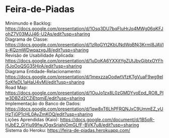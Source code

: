 # Feira-de-Piadas <br>

Minimundo e Backlog: https://docs.google.com/presentation/d/1Osq3DU7bqFIuHrJq4MWg06qKFJohZ7V03MJJ46-U2As/edit?usp=sharing <br>
Diagrama de Classe: https://docs.google.com/presentation/d/1zRqGYt2KbUNdWqBNj3KrmI8JAVls-KQzmWDwqazxgJ8/edit?usp=sharing <br>
Revisão de Usabilidade Aplicada: https://docs.google.com/presentation/d/1uDoKA6YXXjtYgZUtJbvGibtxOYFhj5JoOoQSG35HjrA/edit?usp=sharing <br>
Diagrama Entidade-Relacionamento: https://docs.google.com/presentation/d/1mexzzaOodwtVfzKTgVuaF9wg9el5zKfeDL1aHaU4vMI/edit?usp=sharing <br>
Road Map: https://docs.google.com/presentation/d/1OuJo1zx8L0zGMDYvoEpd_RO8_Plw3DBZd2CZiEtqmiE/edit?usp=sharing <br>
Implementação do Banco de Dados: https://docs.google.com/presentation/d/1qw8xT6LhPFRQNJxC9UmmEZ_yUHzTjGP1cHL0AyZmKOQ/edit?usp=sharing <br>
Lições Aprendidas (Kaio): https://docs.google.com/document/d/1B5qR-HJbE2_GjYiu99fwJOgxSriahjOmGLfF-BVK7u8/edit?usp=sharing <br>
Sistema do Heroku: https://feira-de-piadas.herokuapp.com/ <br>
